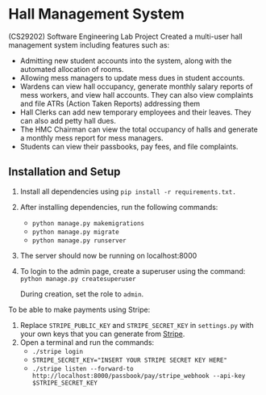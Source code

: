 # Hall Management System
(CS29202) Software Engineering Lab Project
Created a multi-user hall management system including features such as:
 - Admitting new student accounts into the system, along with the automated allocation of rooms.
 - Allowing mess managers to update mess dues in student accounts.
 - Wardens can view hall occupancy, generate monthly salary reports of mess workers, and view hall accounts. They can also view complaints and file ATRs (Action Taken Reports) addressing them
 -  Hall Clerks can add new temporary employees and their leaves. They can also add petty hall dues.
 - The HMC Chairman can view the total occupancy of halls and generate a monthly mess report for mess managers.
 - Students can view their passbooks, pay fees, and file complaints.
## Installation and Setup
1. Install all dependencies using `pip install -r requirements.txt.`
2. After installing dependencies, run the following commands:
	- `python manage.py makemigrations`
	 - `python manage.py migrate`
	 - `python manage.py runserver`
3. The server should now be running on localhost:8000
4. To login to the admin page, create a superuser using the command:
	`python manage.py createsuperuser`
  
	During creation, set the role to `admin`.

To be able to make payments using Stripe:
1. Replace `STRIPE_PUBLIC_KEY` and `STRIPE_SECRET_KEY` in `settings.py` with your own keys that you can generate from [Stripe](https://stripe.com/).
2. Open a terminal and run the commands:
   - `./stripe login`
   - `STRIPE_SECRET_KEY="INSERT YOUR STRIPE SECRET KEY HERE"`
   - `./stripe listen --forward-to http://localhost:8000/passbook/pay/stripe_webhook --api-key $STRIPE_SECRET_KEY`
